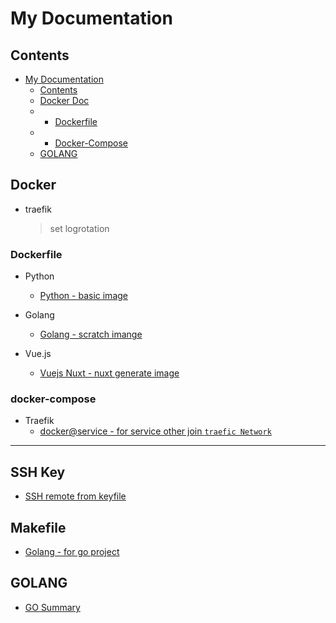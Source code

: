# My Documentation


## Contents
- [My Documentation](#My-Documentation) 
     - [Contents](#contents)
     - [Docker Doc](./docker)
     - - [Dockerfile](#dockerfile)
     - - [Docker-Compose](#docker-compose)
     - [GOLANG](#golang)


## Docker
 - traefik
	 > set logrotation
	 > 
### Dockerfile 
- Python
    - [Python - basic image](./dockerfile/Dockerfile-python-basic)

- Golang
    - [Golang - scratch imange](./dockerfile/Dockerfile-golang-scratch)

- Vue.js
    - [Vuejs Nuxt - nuxt generate image](./dockerfile/Dockerfile-vuejs-nuxt)

### docker-compose
- Traefik
    - [docker@service - for service other join `traefic Network`](./docker-compose/docker-compose-for-tarfick.yml)
---

## SSH Key
- [SSH remote from keyfile](./ssh/README.MD)

## Makefile
- [Golang - for go project](./makefile/golang-makefile)

## GOLANG
- [GO Summary](./golang/summary.md)
<!--stackedit_data:
eyJoaXN0b3J5IjpbLTQ2NzkxMjczMV19
-->